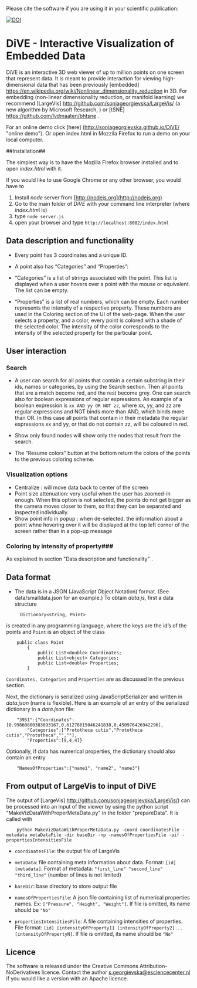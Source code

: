 Please cite the software if you are using it in your scientific publication:

[![DOI](https://zenodo.org/badge/69663950.svg)](https://zenodo.org/badge/latestdoi/69663950)


# DiVE   -  Interactive Visualization of Embedded Data

 
DiVE is an interactive 3D web viewer of up to million points on one screen that represent data. It is meant to provide interaction for viewing high-dimensional data that has been previously [embedded] https://en.wikipedia.org/wiki/Nonlinear_dimensionality_reduction in 3D. For embedding (non-linear dimensionality reduction, or manifold learning) we recommend [LargeVis] http://github.com/sonjageorgievska/LargeVis/ (a new algorithm by Microsoft Research, ) or [tSNE] https://github.com/lvdmaaten/bhtsne .       

For an online demo click  [here] (http://sonjageorgievska.github.io/DiVE/ "online demo"). Or open index.html in Mozzila Firefox to run a demo on your local computer.   


##Installation##

The simplest way is to have the Mozilla Firefox browser installed and to open *index.html* with it.   

If you would like to use Google Chrome or any other browser, you would have to

1. Install *node* server from [http://nodejs.org](http://nodejs.org) 
2. Go to the main folder of *DiVE* with your command line interpreter (where *index.htm*l is)
3. type `node server.js` 
4. open your browser and type `http://localhost:8082/index.html` 

## Data description and functionality ##

- Every point has 3 coordinates and a unique ID.
 
- A point also has “Categories” and “Properties”:
 
 - “Categories” is a list of strings associated with the point. This list is displayed when a user hovers over a point with the mouse or equivalent. The list can be empty.
  
 - “Properties” is a list of real numbers, which can be empty. Each number represents the intensity of a respective property. These numbers are used in the Coloring section of the UI of the web-page. When the user selects a property, and a color, every point is colored with a shade of the selected color. The intensity of the color corresponds to the intensity of the selected property for the particular point. 

## User interaction ##
### Search ###
* A user can search for all points that contain a certain substring in their ids, names or categories, by using the Search section. Then all points that are a match become red, and the rest become grey. One can search also for boolean expressions of regular expressions. An example of a boolean expression is `xx AND yy OR NOT zz`, where xx, yy, and zz are regular expressions and NOT binds more than AND, which binds more than OR. In this case all points that contain in their metadata the regular espressions xx and yy, or that do not contain zz, will be coloured in red. 

* Show only found nodes will show only the nodes that result from the search.
  
* The “Resume colors” button at the bottom return the colors of the points to the previous coloring scheme. 

### Visualization options ###

* Centralize  : will move data back to center of the screen
* Point size attenuation: very useful when the user has zoomed-in enough. When this option is not selected, the points do not get bigger as the camera moves closer to them, so that they can be separated and inspected individually. 
* Show point info in popup : when de-selected, the information about a point whne hovering over it will be displayed at the top left corner of the screen rather than in a pop-up message

### Coloring by intensity of property###

As explained in section "Data description and functionality" .

## Data format ##

- The data is in a JSON (JavaScript Object Notation)  format. (See data/smalldata.json for an example.)
To obtain *data.js*, first a data structure

		Dictionary<string, Point>

is created in any programming language, where the keys are the id’s of the points and `Point` is an object of the class 
  
		public class Point
		    {
		        public List<double> Coordinates;
		        public List<object> Categories;
		        public List<double> Properties;
		    }

`Coordinates, Categories` and `Properties` are as discussed in the previous section.

Next, the dictionary is serialized using JavaScriptSerializer and written in *data.json* (name is flexible). 
Here is an example of an entry of the serialized dictionary in a *data.json* file:

		"3951":{"Coordinates":[0.99860800383893167,0.61276015046241838,0.450976426942296],
			"Categories":["Prototheca cutis","Prototheca cutis","Prototheca","",""],
			"Properties":[9,4,4]}

Optionally, if data has numerical properties, the dictionary should also contain an entry 

		"NamesOfProperties":{"name1", "name2", "name3"}

## From output of LargeVis to input of DiVE ##
The output of [LargeVis] http://github.com/sonjageorgievska/LargeVis/) can be processed into an input of the viewer by using the python script "MakeVizDataWithProperMetaData.py" in the folder "prepareData". It is called with 
		
		python MakeVizDataWithProperMetaData.py -coord coordinatesFile -metadata metaDataFile -dir baseDir -np -namesOfPropertiesFile -pif -propertiesIntensitiesFile
		
		
		
* `coordinatesFile`: the output file of LargeVis
* `metaData`: file containing meta information about data. Format: `[id] [metadata]`.  Format of metadata:  `"first_line" "second_line" "third_line"` (number of lines is not limited)
	
* `baseDir`: base directory to store output file

* `namesOfPropertiesFile`: A json file containing list of numerical properties names. Ex: `["Pressure", "Height", "Weight"]`. If file is omitted, its name should be `"No"`
* `propertiesIntensitiesFile`: A file containing intensities of properties. File format: `[id] [intensityOfProperty1] [intensityOfProperty2]... [intensityOfPropertyN]`.  If file is omitted, its name should be `"No"`

## Licence ##
The software is released under the Creative Commons Attribution-NoDerivatives licence.
Contact the author s.georgievska@esciencecenter.nl if you would like a version with an Apache licence. 

